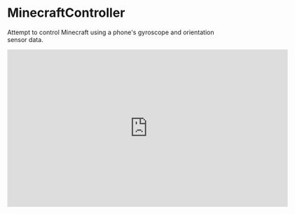 # MinecraftController
Attempt to control Minecraft using a phone's gyroscope and orientation sensor data.

<div class="video">
  <iframe width="640" height="360" src="https://www.youtube.com/embed/{{ include.id }}" frameborder="0" allowfullscreen></iframe>
</div>
